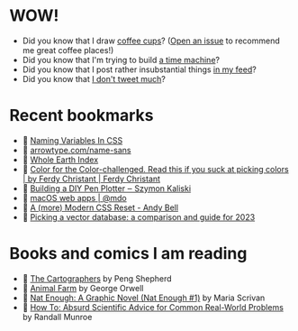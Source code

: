 # WOW!

- Did you know that I draw [coffee cups](https://papercups.mamuso.net/)? ([Open an issue](https://github.com/mamuso/papercups/issues) to recommend me great coffee places!)
- Did you know that I'm trying to build [a time machine](https://github.com/mamuso/fluxcapacitor)?
- Did you know that I post rather insubstantial things [in my feed](https://feed.mamuso.net/)?
- Did you know that [I don't tweet much](https://twitter.com/mamuso)?

# Recent bookmarks

- 👀 [Naming Variables In CSS](https://jwdallas.com/posts/namingcssvariables/)
- 👀 [arrowtype.com/name-sans](https://www.arrowtype.com/name-sans)
- 👀 [Whole Earth Index](https://wholeearth.info/)
- 👀 [Color for the Color-challenged. Read this if you suck at picking colors | by Ferdy Christant | Ferdy Christant](https://ferdychristant.com/color-for-the-color-challenged-884c7aa04a56)
- 👀 [Building a DIY Pen Plotter ‒ Szymon Kaliski](https://szymonkaliski.com/writing/2023-10-02-building-a-diy-pen-plotter/#electronics)
- 👀 [macOS web apps | @mdo](https://markdotto.com/2023/10/01/macos-web-apps/)
- 👀 [A (more) Modern CSS Reset - Andy Bell](https://andy-bell.co.uk/a-more-modern-css-reset/)
- 👀 [Picking a vector database: a comparison and guide for 2023](https://benchmark.vectorview.ai/vectordbs.html)


# Books and comics I am reading

- 📘 [The Cartographers](https://www.goodreads.com/book/show/56224531) by Peng Shepherd
- 📘 [Animal Farm](https://www.goodreads.com/book/show/8349198) by George Orwell
- 📘 [Nat Enough: A Graphic Novel (Nat Enough #1)](https://www.goodreads.com/book/show/45714795) by Maria Scrivan
- 📘 [How To: Absurd Scientific Advice for Common Real-World Problems](https://www.goodreads.com/book/show/43851501) by Randall Munroe

